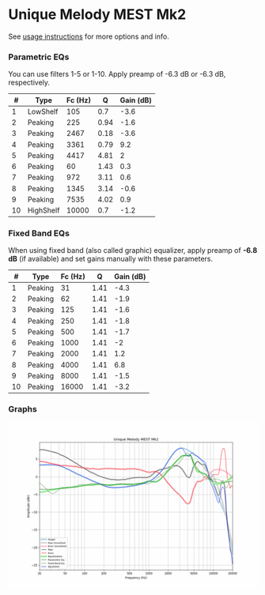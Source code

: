 # Unique Melody MEST Mk2
See [usage instructions](https://github.com/jaakkopasanen/AutoEq#usage) for more options and info.

### Parametric EQs
You can use filters 1-5 or 1-10. Apply preamp of -6.3 dB or -6.3 dB, respectively.

|   # | Type      |   Fc (Hz) |    Q |   Gain (dB) |
|-----|-----------|-----------|------|-------------|
|   1 | LowShelf  |       105 | 0.7  |        -3.6 |
|   2 | Peaking   |       225 | 0.94 |        -1.6 |
|   3 | Peaking   |      2467 | 0.18 |        -3.6 |
|   4 | Peaking   |      3361 | 0.79 |         9.2 |
|   5 | Peaking   |      4417 | 4.81 |         2   |
|   6 | Peaking   |        60 | 1.43 |         0.3 |
|   7 | Peaking   |       972 | 3.11 |         0.6 |
|   8 | Peaking   |      1345 | 3.14 |        -0.6 |
|   9 | Peaking   |      7535 | 4.02 |         0.9 |
|  10 | HighShelf |     10000 | 0.7  |        -1.2 |

### Fixed Band EQs
When using fixed band (also called graphic) equalizer, apply preamp of **-6.8 dB** (if available) and set gains manually with these parameters.

|   # | Type    |   Fc (Hz) |    Q |   Gain (dB) |
|-----|---------|-----------|------|-------------|
|   1 | Peaking |        31 | 1.41 |        -4.3 |
|   2 | Peaking |        62 | 1.41 |        -1.9 |
|   3 | Peaking |       125 | 1.41 |        -1.6 |
|   4 | Peaking |       250 | 1.41 |        -1.8 |
|   5 | Peaking |       500 | 1.41 |        -1.7 |
|   6 | Peaking |      1000 | 1.41 |        -2   |
|   7 | Peaking |      2000 | 1.41 |         1.2 |
|   8 | Peaking |      4000 | 1.41 |         6.8 |
|   9 | Peaking |      8000 | 1.41 |        -1.5 |
|  10 | Peaking |     16000 | 1.41 |        -3.2 |

### Graphs
![](./Unique%20Melody%20MEST%20Mk2.png)
